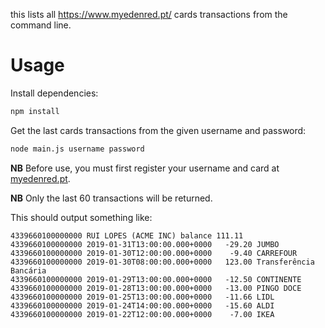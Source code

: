 this lists all https://www.myedenred.pt/ cards transactions from the command line.

# Usage

Install dependencies:

```bash
npm install
```

Get the last cards transactions from the given username and password:

```bash
node main.js username password
```

**NB** Before use, you must first register your username and card at [myedenred.pt](https://www.myedenred.pt/).

**NB** Only the last 60 transactions will be returned.

This should output something like:

```
4339660100000000 RUI LOPES (ACME INC) balance 111.11
4339660100000000 2019-01-31T13:00:00.000+0000   -29.20 JUMBO
4339660100000000 2019-01-30T12:00:00.000+0000    -9.40 CARREFOUR
4339660100000000 2019-01-30T08:00:00.000+0000   123.00 Transferência Bancária
4339660100000000 2019-01-29T13:00:00.000+0000   -12.50 CONTINENTE
4339660100000000 2019-01-28T13:00:00.000+0000   -13.00 PINGO DOCE
4339660100000000 2019-01-25T13:00:00.000+0000   -11.66 LIDL
4339660100000000 2019-01-24T14:00:00.000+0000   -15.60 ALDI
4339660100000000 2019-01-22T12:00:00.000+0000    -7.00 IKEA
```
